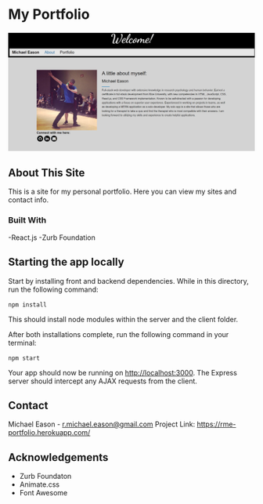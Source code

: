 # My Portfolio

![portfolioimg](portfolio-img.png)

## About This Site

This is a site for my personal portfolio. Here you can view my sites and contact info.

### Built With

  -React.js
  -Zurb Foundation

## Starting the app locally

Start by installing front and backend dependencies. While in this directory, run the following command:

```
npm install
```

This should install node modules within the server and the client folder.

After both installations complete, run the following command in your terminal:

```
npm start
```

Your app should now be running on <http://localhost:3000>. The Express server should intercept any AJAX requests from the client.

## Contact

Michael Eason - r.michael.eason@gmail.com
Project Link: https://rme-portfolio.herokuapp.com/

## Acknowledgements

  - Zurb Foundaton
  - Animate.css
  - Font Awesome
